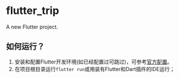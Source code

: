 # flutter_trip

A new Flutter project.

## 如何运行？

1. 安装和配置Flutter开发环境(如已经配置过可跳过)，可参考[官方配置](https://docs.flutter.dev/get-started/install)。
2. 在项目根目录运行`flutter run`或用装有Flutter和Dart插件的IDE运行；

